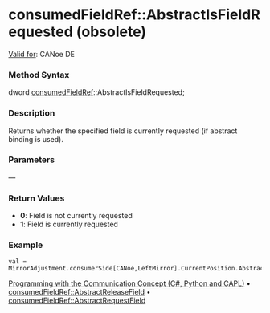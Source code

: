 # consumedFieldRef::AbstractIsFieldRequested (obsolete)

[Valid for](../../../Shared/FeatureAvailability.md): CANoe DE

### Method Syntax

dword [consumedFieldRef](../Objects/CAPLfunctionConsumedFieldRef.md)::AbstractIsFieldRequested;

### Description

Returns whether the specified field is currently requested (if abstract binding is used).

### Parameters

—

### Return Values

- **0**: Field is not currently requested
- **1**: Field is currently requested

### Example

```plaintext
val = MirrorAdjustment.consumerSide[CANoe,LeftMirror].CurrentPosition.AbstractIsFieldRequested();
```

[Programming with the Communication Concept (C#, Python and CAPL)](../../../CANoeCANalyzer/CommunicationConcept/Programming/CCP.md) • [consumedFieldRef::AbstractReleaseField](CAPLfunctionConsumedFieldRefAbstractReleaseField.md) • [consumedFieldRef::AbstractRequestField](CAPLfunctionConsumedFieldRefAbstractRequestField.md)
